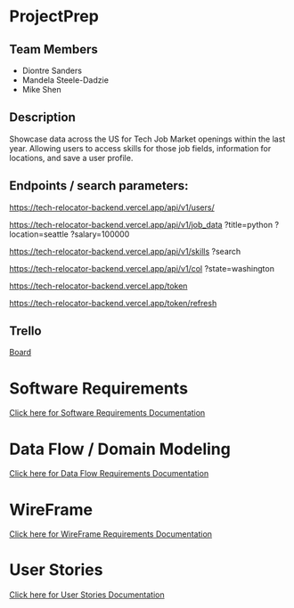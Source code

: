 # ProjectPrep

## Team Members
- Diontre Sanders
- Mandela Steele-Dadzie
- Mike Shen

## Description

Showcase data across the US for Tech Job Market openings within the last year. Allowing users to access skills for those job fields, information for locations, and save a user profile.

## Endpoints / search parameters: 

https://tech-relocator-backend.vercel.app/api/v1/users/

https://tech-relocator-backend.vercel.app/api/v1/job_data
?title=python
?location=seattle
?salary=100000

https://tech-relocator-backend.vercel.app/api/v1/skills
?search

https://tech-relocator-backend.vercel.app/api/v1/col
?state=washington

https://tech-relocator-backend.vercel.app/token

https://tech-relocator-backend.vercel.app/token/refresh

## Trello
[Board](https://trello.com/b/Vh0RhuDe/tech-relocator)

# Software Requirements

[Click here for Software Requirements Documentation](https://docs.google.com/document/d/1uNsLwTghNdRuhU91hhR9tAfnQ0FBedqrMD659uALwac/edit#heading=h.4vb9njxdiurg)

# Data Flow / Domain Modeling

[Click here for Data Flow Requirements Documentation](https://www.figma.com/file/Xs7KWMTooqGyDgUJHHS8Cd/Tech-Relocators-Domain-Model?type=whiteboard&node-id=0-1&t=8KkkAJ3ARZ5MjiXi-0)

# WireFrame

[Click here for WireFrame Requirements Documentation](https://www.figma.com/file/1xmBZIcWOeWTeF7NFFcyKN/Tech-Relocator-Wireframe?type=whiteboard&node-id=0-1&t=JbwNkGU0CaDHZuO7-0)

# User Stories

[Click here for User Stories Documentation](https://docs.google.com/document/d/1t-FPML2457pX6DXI7BZiLLZBzYQPKEUVshsQSxYiPDg/edit#heading=h.2d0c2fwgg60x)
